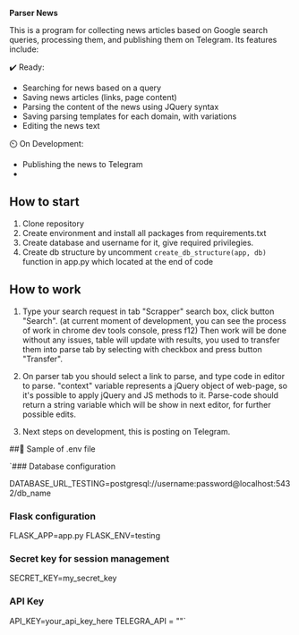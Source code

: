 **Parser News**

This is a program for collecting news articles based on Google search queries, processing them, and publishing them on Telegram. Its features include:

✔️ Ready: 
+ Searching for news based on a query
+ Saving news articles (links, page content)
+ Parsing the content of the news using JQuery syntax
+ Saving parsing templates for each domain, with variations
+ Editing the news text

⏲️ On Development:
- Publishing the news to Telegram
- 

## How to start
1. Clone repository
2. Create environment and install all packages from requirements.txt
3. Create database and username for it, give required privilegies.
4. Create db structure by uncomment `create_db_structure(app, db)` function in app.py which located at the end of code
    
## How to work
1. Type your search request in tab "Scrapper" search box, click button "Search". (at current moment of development, you can see the process of work in chrome dev tools console, press f12) Then work will be done without any issues, table will update with results, you used to transfer them into parse tab by selecting with checkbox and press button "Transfer".
   
3. On parser tab you should select a link to parse, and type code in editor to parse. "context" variable represents a jQuery object of web-page, so it's possible to apply jQuery and JS methods to it. Parse-code should return a string variable which will be show in next editor, for further possible edits.
4. Next steps on development, this is posting on Telegram.



##📓 Sample of .env file

`### Database configuration

DATABASE_URL_TESTING=postgresql://username:password@localhost:5432/db_name

### Flask configuration

FLASK_APP=app.py
FLASK_ENV=testing

### Secret key for session management

SECRET_KEY=my_secret_key

### API Key

API_KEY=your_api_key_here
TELEGRA_API = ""`
